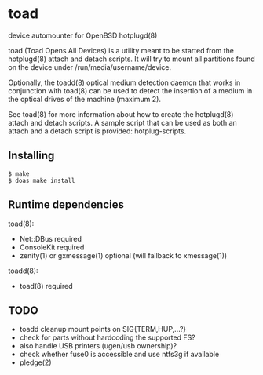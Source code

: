 # toad
device automounter for OpenBSD hotplugd(8)

toad (Toad Opens All Devices) is a utility meant to be started from the
hotplugd(8) attach and detach scripts.  It will try to mount all partitions
found on the device under /run/media/username/device.

Optionally, the toadd(8) optical medium detection daemon that works in
conjunction with toad(8) can be used to detect the insertion of a medium in the
optical drives of the machine (maximum 2).

See toad(8) for more information about how to create the hotplugd(8) attach and
detach scripts. A sample script that can be used as both an attach and a detach
script is provided: hotplug-scripts.

Installing
----------
    $ make
    $ doas make install

Runtime dependencies
--------------------
toad(8):
- Net::DBus			required
- ConsoleKit			required
- zenity(1) or gxmessage(1)	optional (will fallback to xmessage(1))

toadd(8):
- toad(8)			required

TODO
----
- toadd cleanup mount points on SIG{TERM,HUP,...?}
- check for parts without hardcoding the supported FS?
- also handle USB printers (ugen/usb ownership)?
- check whether fuse0 is accessible and use ntfs3g if available
- pledge(2)
